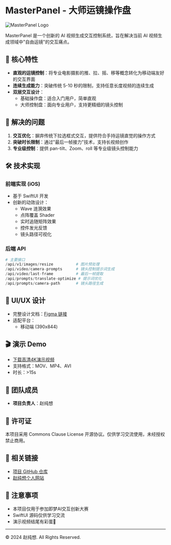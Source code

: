 # MasterPanel - 大师运镜操作盘

![MasterPanel Logo](./Cover.png)

MasterPanel 是一个创新的 AI 视频生成交互控制系统，旨在解决当前 AI 视频生成领域中"自由运镜"的交互痛点。

## 🌟 核心特性

- **直观的运镜控制**：将专业电影摄影的推、拉、摇、移等概念转化为移动端友好的交互界面
- **连续生成能力**：突破传统 5-10 秒的限制，支持任意长度视频的连续生成
- **双层交互设计**：
  - 基础操作盘：适合入门用户，简单直观
  - 大师控制盘：面向专业用户，支持更精细的镜头控制

## 🎯 解决的问题

1. **交互优化**：摒弃传统下拉选框式交互，提供符合手持运镜直觉的操作方式
2. **突破时长限制**：通过"最后一帧接力"技术，支持长视频创作
3. **专业级控制**：提供 pan-tilt、Zoom、roll 等专业级镜头控制能力

## 🛠️ 技术实现

### 前端实现 (iOS)
- 基于 SwiftUI 开发
- 创新的动效设计：
  - Wave 涟漪效果
  - 点阵覆盖 Shader
  - 实时追随矩阵效果
  - 控件发光反馈
  - 镜头路径可视化

### 后端 API

```python
# 主要接口
/api/v1/images/resize          # 图片预处理
/api/video/camera-prompts      # 镜头控制提示词生成
/api/video/last-frame          # 最后一帧提取
/api/prompts/translate-optimize # 提示词优化
/api/prompts/camera-path       # 镜头路径生成
```

## 📱 UI/UX 设计

- 完整设计文档：[Figma 链接](https://www.figma.com/design/3Ieex9SqYR0mnd5R5XgsOv/MasterPanel---%E5%A4%A7%E5%B8%88%E8%BF%90%E9%95%9C%E6%93%8D%E4%BD%9C%E7%9B%98UIUX%E5%AE%9E%E7%8E%B0?node-id=0-1&t=ndcMr1mFwj5DXn8B-1)
- 适配平台：
  - 移动端 (390x844)

## 🎬 演示 Demo

- [下载高清4K演示视频](https://github.com/liseami/MasterPanel?tab=readme-ov-file)
- 支持格式：MOV、MP4、AVI
- 时长：>15s

## 👥 团队成员

- **项目负责人**：赵纯想

## 📄 许可证

本项目采用 Commons Clause License 开源协议。仅供学习交流使用，未经授权禁止商用。

## 🔗 相关链接

- [项目 GitHub 仓库](https://github.com/liseami/MasterPanel)
- [赵纯想个人网站](https://me.revome.cn)

## 📌 注意事项

- 本项目仅用于参加即梦AI交互创新大赛
- SwiftUI 源码仅供学习交流
- 演示视频结尾有彩蛋🥚

---
© 2024 赵纯想. All Rights Reserved.
